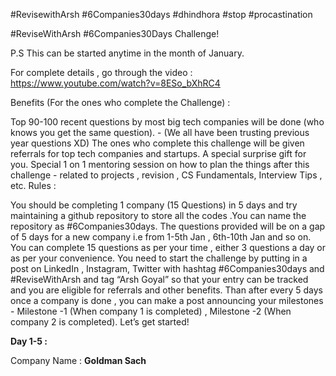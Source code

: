 
#RevisewithArsh #6Companies30days #dhindhora #stop #procastination
 
#ReviseWithArsh #6Companies30Days Challenge!

P.S This can be started anytime in the month of January.

For complete details , go through the video : https://www.youtube.com/watch?v=8ESo_bXhRC4


Benefits (For the ones who complete the Challenge) :

Top 90-100 recent questions by most big tech companies will be done (who knows you get the same question). - (We all have been trusting previous year questions XD)
The ones who complete this challenge will be given referrals for top tech companies and startups.
A special surprise gift for you.
Special 1 on 1 mentoring session on how to plan the things after this challenge - related to projects , revision , CS Fundamentals, Interview Tips , etc.
Rules :

You should be completing 1 company (15 Questions) in 5 days and try maintaining a github repository to store all the codes .You can name the repository as #6Companies30days.
The questions provided will be on a gap of 5 days for a new company i.e from 1-5th Jan , 6th-10th Jan and so on.
You can complete 15 questions as per your time , either 3 questions a day or as per your convenience.
You need to start the challenge by putting in a post on LinkedIn , Instagram, Twitter with hashtag #6Companies30days and #ReviseWithArsh and tag “Arsh Goyal” so that your entry can be tracked and you are eligible for referrals and other benefits.
Than after every 5 days once a company is done , you can make a post announcing your milestones - Milestone -1 (When company 1 is completed) , Milestone -2 (When company 2 is completed).
Let’s get started!


**Day 1-5 :**

Company Name : **Goldman Sach**
